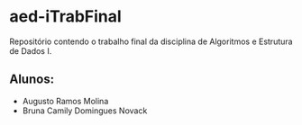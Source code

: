 # aed-iTrabFinal
Repositório contendo o trabalho final da disciplina de Algoritmos e Estrutura de Dados I.

## Alunos:
- Augusto Ramos Molina
- Bruna Camily Domingues Novack
